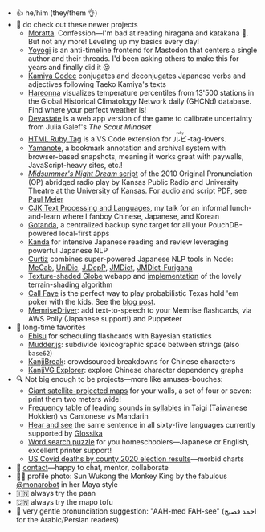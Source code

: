 - 👍 he/him (they/them 👌)
- 🔭 do check out these newer projects
  - [Moratta](https://fasiha.github.io/moratta/). Confession—I'm bad at reading hiragana and katakana 🥺. But not any more! Leveling up my basics every day!
  - [Yoyogi](https://fasiha.github.io/yoyogi) is an anti-timeline frontend for Mastodon that centers a single author and their threads. I'd been asking others to make this for years and finally did it 😝
  - [Kamiya Codec](https://github.com/fasiha/kamiya-codec) conjugates and deconjugates Japanese verbs and adjectives following Taeko Kamiya's texts
  - [Hareonna](https://fasiha.github.io/hareonna/) visualizes temperature percentiles from 13'500 stations in the Global Historical Climatology Network daily (GHCNd) database. Find where your perfect weather is!
  - [Devastate](https://fasiha.github.io/devastate/) is a web app version of the game to calibrate uncertainty from Julia Galef's *The Scout Mindset*
  - [HTML Ruby Tag](https://marketplace.visualstudio.com/items?itemName=fasiha.ruby-html-tag) is a VS Code extension for <ruby>ルビ<rt>ruby</rt></ruby>-tag-lovers.
  - [Yamanote](https://github.com/fasiha/yamanote), a bookmark annotation and archival system with browser-based snapshots, meaning it works great with paywalls, JavaScript-heavy sites, etc.!
  - [*Midsummer's Night Dream* script](https://fasiha.github.io/kansas-op-midsummer/) of the 2010 Original Pronunciation (OP) abridged radio play by Kansas Public Radio and University Theatre at the University of Kansas. For audio and script PDF, see [Paul Meier](https://www.paulmeier.com/dream-radio-broadcast/)
  - [CJK Text Processing and Languages](https://fasiha.github.io/cjk-2021/), my talk for an informal lunch-and-learn where I fanboy Chinese, Japanese, and Korean
  - [Gotanda](https://github.com/fasiha/gotanda-pouchdb-server), a centralized backup sync target for all your PouchDB-powered local-first apps
  - [Kanda](https://github.com/fasiha/kanda) for intensive Japanese reading and review leveraging powerful Japanese NLP
  - [Curtiz](https://github.com/fasiha/curtiz-japanese-nlp) combines super-powered Japanese NLP tools in Node: [MeCab](https://github.com/taku910/mecab), [UniDic](https://unidic.ninjal.ac.jp), [J.DepP](http://www.tkl.iis.u-tokyo.ac.jp/~ynaga/jdepp/#dl), [JMDict](http://jmdict.org/), [JMDict-Furigana](https://github.com/Doublevil/JmdictFurigana)
  - [Texture-shaded Globe](https://fasiha.github.io/post/texshade/) webapp and [implementation](https://github.com/fasiha/texshade-py/) of the lovely terrain-shading algorithm
  - [Call Faye](https://github.com/fasiha/hold-em-tools) is the perfect way to play probabilistic Texas hold 'em poker with the kids. See the [blog post](https://fasiha.github.io/post/risk-for-kids-and-grownups/).
  - [MemriseDriver](https://github.com/fasiha/memrise-driver): add text-to-speech to your Memrise flashcards, via AWS Polly (Japanese support!) and Puppeteer
- 🤳 long-time favorites
    - [Ebisu](https://fasiha.github.io/ebisu/) for scheduling flashcards with Bayesian statistics
    - [Mudder.js](https://github.com/fasiha/mudderjs): subdivide lexicographic space between strings (also `base62`)
    - [KanjiBreak](https://kanjibreak.glitch.me): crowdsourced breakdowns for Chinese characters
    - [KanjiVG Explorer](https://fasiha.github.io/kanjivg-explorer/): explore Chinese character dependency graphs
- 🔍 Not big enough to be projects—more like amuses-bouches:
    - [Giant satellite-projected maps](https://observablehq.com/@fasiha/satellite-explorer-with-presets) for your walls, a set of four or seven: print them two meters wide!
    - [Frequency table of leading sounds in syllables](https://github.com/fasiha/sinic-fronts#readme) in Taigi (Taiwanese Hokkien) vs Cantonese vs Mandarin
    - [Hear and see](https://fasiha.github.io/glossika-example-sentence-1/) the same sentence in all sixty-five languages currently supported by [Glossika](https://ai.glossika.com/)
    - [Word search puzzle](https://fasiha.github.io/word-search-puzzle/) for you homeschoolers—Japanese or English, excellent printer support!
    - [US Covid deaths by county 2020 election results](https://github.com/fasiha/covid-county#readme)—morbid charts
- 🤙 [contact](https://fasiha.github.io/#contact)—happy to chat, mentor, collaborate
- 🧑‍🎨 profile photo: Sun Wukong the Monkey King by the fabulous [@monarobot](https://mastodon.art/@monarobot/) in her Maya style
- 🇮🇳 always try the paan
- 🇨🇳 always try the mapo tofu
- 👄 very gentle pronunciation suggestion: "AAH-med FAH-see" (احمد  فصيح for the Arabic/Persian readers)
